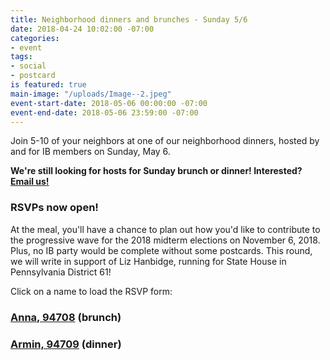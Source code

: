 ```yaml
---
title: Neighborhood dinners and brunches - Sunday 5/6
date: 2018-04-24 10:02:00 -07:00
categories:
- event
tags:
- social
- postcard
is featured: true
main-image: "/uploads/Image--2.jpeg"
event-start-date: 2018-05-06 00:00:00 -07:00
event-end-date: 2018-05-06 23:59:00 -07:00
---
```


Join 5-10 of your neighbors at one of our neighborhood dinners, hosted by and for IB members on Sunday, May 6.

**We're still looking for hosts for Sunday brunch or dinner! Interested? [Email us!](mailto:info@indivisibleberkeley.org)**

### RSVPs now open!

At the meal, you'll have a chance to plan out how you'd like to contribute to the progressive wave for the 2018 midterm elections on November 6, 2018. Plus, no IB party would be complete without some postcards. This round, we will write in support of Liz Hanbidge, running for State House in Pennsylvania District 61!

Click on a name to load the RSVP form:

### [Anna, 94708](https://docs.google.com/forms/d/e/1FAIpQLSf0uk5rvFwhkbkAWB68dF9zXqyNSXeEouPDYDyNkWTjQmo3wA/viewform) (brunch)

### [Armin, 94709](https://docs.google.com/forms/d/e/1FAIpQLSf9qFn52JBx8b__y7gc28VnixJgBiK8Y-fR9rHxYeQDpLtK3Q/viewform) (dinner)